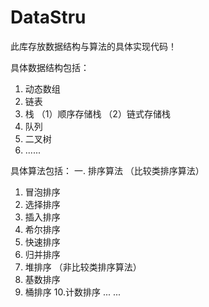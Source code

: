 # DataStru
此库存放数据结构与算法的具体实现代码！

具体数据结构包括：
  1. 动态数组
  2. 链表
  3. 栈
    （1）顺序存储栈
    （2）链式存储栈
  5. 队列
  6. 二叉树 
  7. ......

具体算法包括：
一. 排序算法
  （比较类排序算法）
 1. 冒泡排序
 2. 选择排序
 3. 插入排序
 4. 希尔排序
 5. 快速排序
 6. 归并排序
 7. 堆排序
  （非比较类排序算法）
 8. 基数排序
 9. 桶排序
 10.计数排序
        ... ...
        
